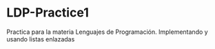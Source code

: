 # LDP-Practice1
Practica para la materia Lenguajes de Programación. Implementando y usando listas enlazadas
